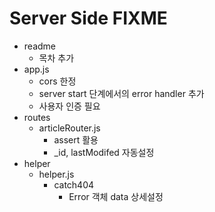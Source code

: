 # Server Side FIXME

- readme
    - 목차 추가
- app.js
    - cors 한정
    - server start 단계에서의 error handler 추가
    - 사용자 인증 필요
- routes
    - articleRouter.js
        - assert 활용
        - _id, lastModifed 자동설정
- helper
    - helper.js
        - catch404
            - Error 객체 data 상세설정
        